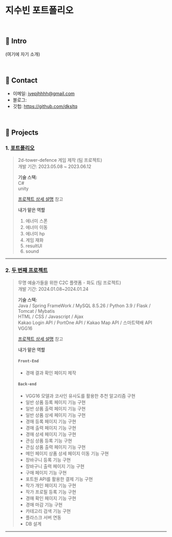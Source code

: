 # 지수빈 포트폴리오
>

</br>

## :pushpin: Intro
(여기에 자기 소개)

</br>

## :pushpin: Contact
- 이메일: jyepjhhhh@gmail.com
- 블로그: 
- 깃헙: https://github.com/dksltq

</br>

## :pushpin: Projects
### 1. [포트폴리오](https://github.com/Software-basic-project-team2/2d-tower-defence)
>2d-tower-defence 게임 제작 (팀 프로젝트)  
>개발 기간: 2023.05.08 ~ 2023.06.12  
>  
><b>기술 스택:</b>  
>C#  
>unity  
>
>[프로젝트 상세 설명](https://github.com/Software-basic-project-team2/2d-tower-defence) 참고
>
><b>내가 맡은 역할</b>   
>1. 에너미 스폰
>2. 에너미 이동
>3. 에너미 hp
>4. 게임 재화
>5. resultUI
>6. sound
---

### 2. [두 번째 프로젝트](https://github.com/illhanunjung/Hwado-final)
>무명 예술가들을 위한 C2C 플랫폼 - 화도  (팀 프로젝트)  
>개발 기간: 2024.01.08~2024.01.24
>  
><b>기술 스택:</b>   
>Java / Spring FrameWork / MySQL 8.5.26 / Python 3.9 / Flask / Tomcat / Mybatis  
>HTML / CSS / Javascript / Ajax  
>Kakao Login API / PortOne API / Kakao Map API / 스마트택배 API  
>VGG16  
>
>[프로젝트 상세 설명](https://github.com/illhanunjung/Hwado-final) 참고
>
><b>내가 맡은 역할</b>   
>#### `Front-End`
>- 경매 결과 확인 페이지 제작
>
>#### `Back-end`
>- VGG16 모델과 코사인 유사도를 활용한 추천 알고리즘 구현
>- 일반 상품 등록 페이지 기능 구현
>- 일반 상품 출력 페이지 기능 구현
>- 일반 상품 상세 페이지 기능 구현
>- 경매 등록 페이지 기능 구현
>- 경매 출력 페이지 기능 구현
>- 경매 상세 페이지 기능 구현
>- 관심 상품 등록 기능 구현
>- 관심 상품 출력 페이지 기능 구현
>- 메인 페이지 상품 상세 페이지 이동 기능 구현
>- 장바구니 등록 기능 구현
>- 장바구니 출력 페이지 기능 구현
>- 구매 페이지 기능 구현
>- 포트원 API를 활용한 결제 기능 구현
>- 작가 개인 페이지 기능 구현
>- 작가 프로필 등록 기능 구현
>- 경매 확인 페이지 기능 구현
>- 경매 마감 기능 구현
>- 카테고리 검색 기능 구현
>- 플라스크 서버 연동
>- DB 설계
>
---



